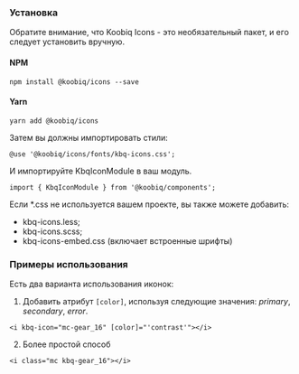 ### Установка

Обратите внимание, что Koobiq Icons - это необязательный пакет, и его следует установить вручную.

#### NPM

```
npm install @koobiq/icons --save
```

#### Yarn

```
yarn add @koobiq/icons
```

Затем вы должны импортировать стили:

```
@use '@koobiq/icons/fonts/kbq-icons.css';
```

И импортируйте KbqIconModule в ваш модуль.

```
import { KbqIconModule } from '@koobiq/components';
```

Если \*.css не используется вашем проекте, вы также можете добавить:

-   kbq-icons.less;
-   kbq-icons.scss;
-   kbq-icons-embed.css (включает встроенные шрифты)

### Примеры использования

Есть два варианта использования иконок:

1. Добавить атрибут `[color]`, используя следующие значения: _primary_, _secondary_, _error_.

```
<i kbq-icon="mc-gear_16" [color]="'contrast'"></i>
```

2. Более простой способ

```
<i class="mc kbq-gear_16"></i>
```
